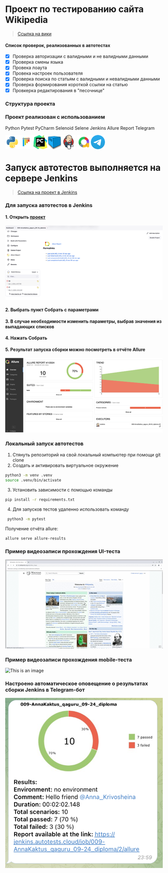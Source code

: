 # Проект по тестированию сайта Wikipedia

> <a target="_blank" href="https://en.wikipedia.org/wiki/Main_Page">Ссылка на  вики</a>

#### Список проверок, реализованных в автотестах

- [x] Проверка авторизации с валидными и не валидными данными
- [x] Проверка смены языка
- [x] Провека лоаута
- [x] Провека настроек пользователя
- [x] Проверка поиска по статьям с валидными и невалидными данными
- [x] Проверка формирования короткой ссылки на статью
- [x] Провкерка редактирования в "песочнице"

### Структура проекта

### Проект реализован с использованием

Python Pytest PyCharm Selenoid Selene Jenkins Allure Report Telegram

<img src="/design/logos/python-original.svg" alt="Image 1" width="45" height="45"><img src="/design/logos/pytest-original.svg" alt="Image 2" width="45" height="45"><img src="/design/logos/PyCharm_Icon.svg" alt="Image 3" width="45" height="45"><img src="/design/logos/selenoid.png" alt="Image 4" width="45" height="45"><img src="/design/logos/jenkins-original.svg" alt="Image 5" width="45" height="45">
<img src="/design/logos/allure.png" alt="Image 6" width="45" height="45"><img src="/design/logos/telegram.svg" alt="Image 7" width="45" height="45">

# Запуск автотестов выполняется на сервере Jenkins

> <a target="_blank" href="https://jenkins.autotests.cloud/job/009-AnnaKaktus_qaguru_09-15/">Ссылка на проект в
> Jenkins</a>

### Для запуска автотестов в Jenkins

#### 1. Открыть <a target="_blank" href="https://jenkins.autotests.cloud/job/009-AnnaKaktus_qaguru_09-15/">проект</a>

![This is an image](/design/screens/jenkins.png)

#### 2. Выбрать пункт **Собрать с параметрами**

#### 3. В случае необходимости изменить параметры, выбрав значения из выпадающих списков

#### 4. Нажать **Собрать**

#### 5. Результат запуска сборки можно посмотреть в отчёте Allure

![This is an image](/design/screens/allure_screen.png)

### Локальный запуск автотестов

1. Стянуть репозиторий на свой локальный компьютер при помощи git clone
2. Создать и активировать виртуальное окружение

  ```bash
  python3 -m venv .venv
  source .venv/bin/activate
  ```

3. Установить зависимости с помощью команды

  ```bash
  pip install -r requirements.txt
  ```

4. Для запусков тестов удаленно использовать команду

  ```bash
   python3 -m pytest
  ```

Получение отчёта allure:

```bash
allure serve allure-results
``` 

### Пример видеозаписи прохождения UI-теста

![This is an image](/design/screens/test_video.gif)

### Пример видеозаписи прохождения mobile-теста
![This is an image](/design/screens/mobile_video.gif)

### Настроено автоматическое оповещение о результатах сборки Jenkins в Telegram-бот

![This is an image](/design/screens/tg_screen.png)